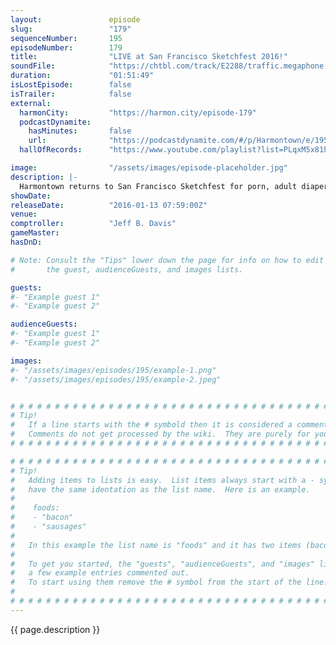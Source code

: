 ```yaml
---
layout:               episode
slug:                 "179"
sequenceNumber:       195
episodeNumber:        179
title:                "LIVE at San Francisco Sketchfest 2016!"
soundFile:            "https://chtbl.com/track/E2288/traffic.megaphone.fm/STA5718170164.mp3?updated=1560812976"
duration:             "01:51:49"
isLostEpisode:        false
isTrailer:            false
external:
  harmonCity:         "https://harmon.city/episode-179"
  podcastDynamite:
    hasMinutes:       false
    url:              "https://podcastdynamite.com/#/p/Harmontown/e/195/179"
  hallOfRecords:      "https://www.youtube.com/playlist?list=PLqxM5x81hNOYVcXGHRxZeKXmUxrkmWseb"

image:                "/assets/images/episode-placeholder.jpg"
description: |-
  Harmontown returns to San Francisco Sketchfest for porn, adult diapers, breast cancer awareness and pure insanity.
showDate:             
releaseDate:          "2016-01-13 07:59:00Z"
venue:                
comptroller:          "Jeff B. Davis"
gameMaster:           
hasDnD:               

# Note: Consult the "Tips" lower down the page for info on how to edit
#       the guest, audienceGuests, and images lists.

guests:
#- "Example guest 1"
#- "Example guest 2"

audienceGuests:
#- "Example guest 1"
#- "Example guest 2"

images:
#- "/assets/images/episodes/195/example-1.png"
#- "/assets/images/episodes/195/example-2.jpeg"


# # # # # # # # # # # # # # # # # # # # # # # # # # # # # # # # # # # # # # # # # # # # #
# Tip!
#   If a line starts with the # symbold then it is considered a comment.
#   Comments do not get processed by the wiki.  They are purely for your information.
# # # # # # # # # # # # # # # # # # # # # # # # # # # # # # # # # # # # # # # # # # # # #

# # # # # # # # # # # # # # # # # # # # # # # # # # # # # # # # # # # # # # # # # # # # #
# Tip!
#   Adding items to lists is easy.  List items always start with a - symbol and have
#   have the same identation as the list name.  Here is an example.
#
#    foods:
#    - "bacon"
#    - "sausages"
#
#   In this example the list name is "foods" and it has two items (bacon, and sausages).
#
#   To get you started, the "guests", "audienceGuests", and "images" lists below have
#   a few example entries commented out.
#   To start using them remove the # symbol from the start of the line.
#
# # # # # # # # # # # # # # # # # # # # # # # # # # # # # # # # # # # # # # # # # # # # #
---
```


<!-- The episode description will be rendered here -->
{{ page.description }}

<!-- Add your content BELOW here -->
<!-- vvvvvvvvvvvvvvvvvvvvvvvvvvv -->




<!-- ^^^^^^^^^^^^^^^^^^^^^^^^^^^ -->
<!-- Add your content ABOVE here -->

<!-- The episode gallery will be rendered here -->